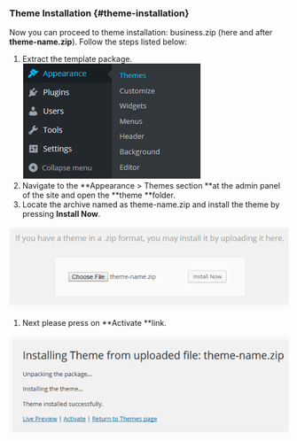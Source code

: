 ### Theme Installation {#theme-installation}

Now you can proceed to theme installation: business.zip \(here and after **theme-name.zip**\). Follow the steps listed below:

1. Extract the template package. ![](/assets/44import.png)
2. Navigate to the **Appearance &gt; Themes section **at the admin panel of the site and open the **theme **folder.
3. Locate the archive named as theme-name.zip and install the theme by pressing **Install Now**.





![](/assets/88import.png)

1. Next please press on **Activate **link.

![](/assets/414import.png)

